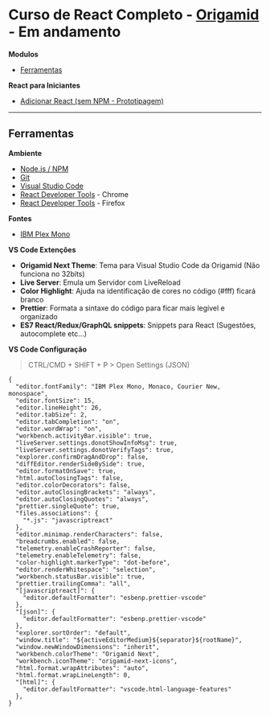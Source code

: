 # Curso de React Completo - [Origamid](https://www.origamid.com/curso/react-completo/) - Em andamento

**Modulos**

- [Ferramentas](#ferramentas)

**React para Iniciantes**

- [Adicionar React (sem NPM - Prototipagem)](/React-para-Iniciantes)

---

## Ferramentas

**Ambiente**

- [Node.js / NPM](https://nodejs.org/en/download/)
- [Git](https://git-scm.com/downloads)
- [Visual Studio Code](https://code.visualstudio.com/)
- [React Developer Tools](https://chrome.google.com/webstore/detail/react-developer-tools/fmkadmapgofadopljbjfkapdkoienihi?hl=en) - Chrome
- [React Developer Tools](https://addons.mozilla.org/pt-BR/firefox/addon/react-devtools/) - Firefox

**Fontes**

- [IBM Plex Mono](https://fonts.google.com/specimen/IBM+Plex+Mono?query=ibm+plex+mono)

**VS Code Extençôes**

- **Origamid Next Theme**: Tema para Visual Studio Code da Origamid (Não funciona no 32bits)
- **Live Server**: Emula um Servidor com LiveReload
- **Color Highlight**: Ajuda na identificação de cores no código (#fff) ficará branco
- **Prettier**: Formata a sintaxe do código para ficar mais legível e organizado
- **ES7 React/Redux/GraphQL snippets**: Snippets para React (Sugestôes, autocomplete etc...)

**VS Code Configuração**

> CTRL/CMD + SHIFT + P > Open Settings (JSON)

```
{
  "editor.fontFamily": "IBM Plex Mono, Monaco, Courier New, monospace",
  "editor.fontSize": 15,
  "editor.lineHeight": 26,
  "editor.tabSize": 2,
  "editor.tabCompletion": "on",
  "editor.wordWrap": "on",
  "workbench.activityBar.visible": true,
  "liveServer.settings.donotShowInfoMsg": true,
  "liveServer.settings.donotVerifyTags": true,
  "explorer.confirmDragAndDrop": false,
  "diffEditor.renderSideBySide": true,
  "editor.formatOnSave": true,
  "html.autoClosingTags": false,
  "editor.colorDecorators": false,
  "editor.autoClosingBrackets": "always",
  "editor.autoClosingQuotes": "always",
  "prettier.singleQuote": true,
  "files.associations": {
    "*.js": "javascriptreact"
  },
  "editor.minimap.renderCharacters": false,
  "breadcrumbs.enabled": false,
  "telemetry.enableCrashReporter": false,
  "telemetry.enableTelemetry": false,
  "color-highlight.markerType": "dot-before",
  "editor.renderWhitespace": "selection",
  "workbench.statusBar.visible": true,
  "prettier.trailingComma": "all",
  "[javascriptreact]": {
    "editor.defaultFormatter": "esbenp.prettier-vscode"
  },
  "[json]": {
    "editor.defaultFormatter": "esbenp.prettier-vscode"
  },
  "explorer.sortOrder": "default",
  "window.title": "${activeEditorMedium}${separator}${rootName}",
  "window.newWindowDimensions": "inherit",
  "workbench.colorTheme": "Origamid Next",
  "workbench.iconTheme": "origamid-next-icons",
  "html.format.wrapAttributes": "auto",
  "html.format.wrapLineLength": 0,
  "[html]": {
    "editor.defaultFormatter": "vscode.html-language-features"
  },
}
```
